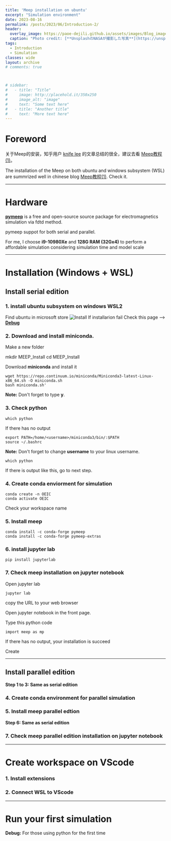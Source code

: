 ```yaml
---
title: 'Meep installation on ubuntu'
excerpt: "Simulation environment"
date: 2023-08-16
permalink: /posts/2023/06/Introduction-2/
header:
  overlay_image: https://paoe-dejili.github.io/assets/images/Blog_images2.jpg
  caption: "Photo credit: [**UnsplashのNASAが撮影した写真**](https://unsplash.com/ja/%E5%86%99%E7%9C%9F/Q1p7bh3SHj8)"   
tags:
  - Introduction 
  - Simulation 
classes: wide 
layout: archive 
# comments: true



# sidebar:
#   - title: "Title"
#     image: http://placehold.it/350x250
#     image_alt: "image"
#     text: "Some text here"
#   - title: "Another title"
#     text: "More text here"
---
```


# Foreword 

关于Meep的安装，知乎用户 [knife lee](https://knifelees3.github.io/) 的文章总结的很全，建议去看 [Meep教程(1)](https://zhuanlan.zhihu.com/p/162148062)。

The installation of the Meep on both ubuntu and windows subsystem (WSL) are summrized well in chinese blog [Meep教程(1)](https://zhuanlan.zhihu.com/p/162148062). Check it. 

***

# Hardware

**[pymeep](https://meep.readthedocs.io/en/latest/)** is a free and open-source source package for electromagnetics simulation via fdtd method.

pymeep suppot for both serial and parallel.

For me, I choose **i9-10980Xe** and **128G RAM (32Gx4)** to perform a affordable simulation considering simulation time and model scale

***

# Installation (Windows + WSL)
## Install serial edition
### 1. install ubuntu subsystem on windows WSL2
Find ubuntu in microsoft store
![Install](https://paoe-dejili.github.io/assets/images/Blog_images2.jpg)
If installarion fail Check this page --> **[Debug]()**
### 2. Download and install miniconda.

Make a new folder

mkdir MEEP_Install
cd MEEP_Install

Download **miniconda** and install it

~~~
wget https://repo.continuum.io/miniconda/Miniconda3-latest-Linux-x86_64.sh -O miniconda.sh
bash miniconda.sh'
~~~

**Note:** Don't forget to type **y**.

### 3. Check python
~~~
which python
~~~
If there has no output
~~~
export PATH=/home/<username>/miniconda3/bin/:$PATH
source ~/.bashrc
~~~
**Note:** Don't forget to change **username** to your linux username.
~~~
which python
~~~
If there is output like this, go to next step.

### 4. Create conda enviorment for simulation
~~~
conda create -n OEIC
conda activate OEIC
~~~
Check your workspace name
### 5. Install meep
~~~
conda install -c conda-forge pymeep
conda install -c conda-forge pymeep-extras
~~~
### 6. install jupyter lab
~~~
pip install jupyterlab
~~~
### 7. Check meep installation on jupyter notebook
Open jupyter lab
~~~
jupyter lab
~~~
copy the URL to your web browser

Open jupyter notebook in the front page.

Type this python code
~~~
import meep as mp
~~~
If there has no output, your installation is succeed

Create 

***

## Install parallel edition

**Step 1 to 3: Same as serial edition**

### 4. Create conda environment for parallel simulation

### 5. Install meep parallel edtion

**Step 6: Same as serial edition**

### 7. Check meep parallel edition installation on jupyter notebook

***

# Create workspace on VScode

### 1. Install extensions

### 2. Connect WSL to VScode

***

# Run your first simulation

**Debug:** For those using python for the first time
